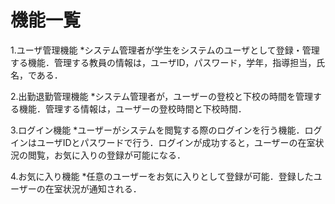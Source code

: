 # 機能一覧
1.ユーザ管理機能
    *システム管理者が学生をシステムのユーザとして登録・管理する機能．管理する教員の情報は，ユーザID，パスワード，学年，指導担当，氏名，である．

2.出勤退勤管理機能
    *システム管理者が，ユーザーの登校と下校の時間を管理する機能．管理する情報は，ユーザーの登校時間と下校時間．

3.ログイン機能
    *ユーザーがシステムを閲覧する際のログインを行う機能．ログインはユーザIDとパスワードで行う．ログインが成功すると，ユーザーの在室状況の閲覧，お気に入りの登録が可能になる．

4.お気に入り機能
    *任意のユーザーをお気に入りとして登録が可能．登録したユーザーの在室状況が通知される．